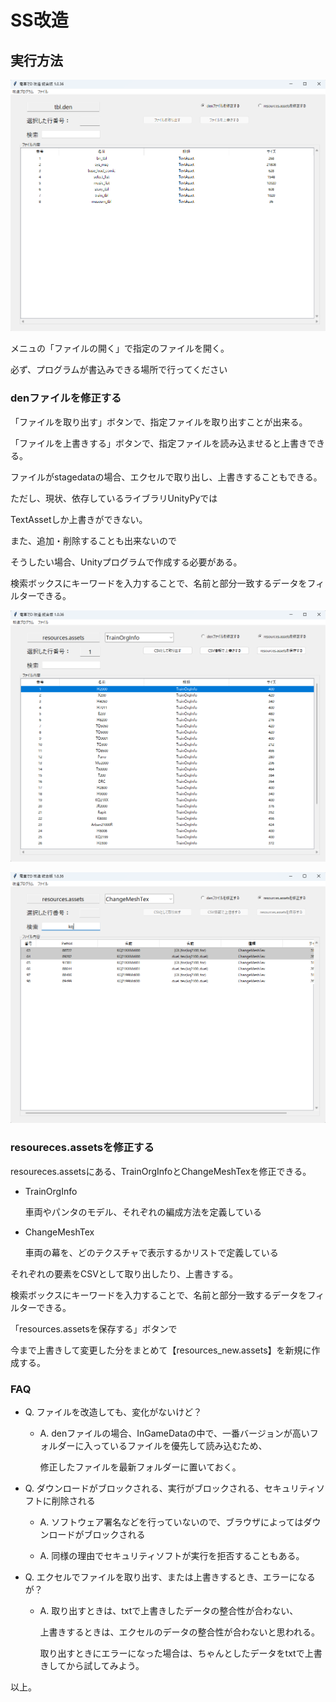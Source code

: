 # SS改造


## 実行方法

![title](image/title.png)

メニュの「ファイルの開く」で指定のファイルを開く。

必ず、プログラムが書込みできる場所で行ってください


### denファイルを修正する

「ファイルを取り出す」ボタンで、指定ファイルを取り出すことが出来る。

「ファイルを上書きする」ボタンで、指定ファイルを読み込ませると上書きできる。

ファイルがstagedataの場合、エクセルで取り出し、上書きすることもできる。

ただし、現状、依存しているライブラリUnityPyでは

TextAssetしか上書きができない。

また、追加・削除することも出来ないので

そうしたい場合、Unityプログラムで作成する必要がある。

検索ボックスにキーワードを入力することで、名前と部分一致するデータをフィルターできる。


![title](image/assets.png)

![title](image/assets2.png)


### resoureces.assetsを修正する

resoureces.assetsにある、TrainOrgInfoとChangeMeshTexを修正できる。

- TrainOrgInfo

  車両やパンタのモデル、それぞれの編成方法を定義している

- ChangeMeshTex

  車両の幕を、どのテクスチャで表示するかリストで定義している

それぞれの要素をCSVとして取り出したり、上書きする。

検索ボックスにキーワードを入力することで、名前と部分一致するデータをフィルターできる。

「resources.assetsを保存する」ボタンで

今まで上書きして変更した分をまとめて【resources_new.assets】を新規に作成する。

### FAQ

* Q. ファイルを改造しても、変化がないけど？

  * A. denファイルの場合、InGameDataの中で、一番バージョンが高いフォルダーに入っているファイルを優先して読み込むため、

    修正したファイルを最新フォルダーに置いておく。

* Q. ダウンロードがブロックされる、実行がブロックされる、セキュリティソフトに削除される

  * A. ソフトウェア署名などを行っていないので、ブラウザによってはダウンロードがブロックされる

  * A. 同様の理由でセキュリティソフトが実行を拒否することもある。

* Q. エクセルでファイルを取り出す、または上書きするとき、エラーになるが？

  * A. 取り出すときは、txtで上書きしたデータの整合性が合わない、

    上書きするときは、エクセルのデータの整合性が合わないと思われる。

    取り出すときにエラーになった場合は、ちゃんとしたデータをtxtで上書きしてから試してみよう。

以上。